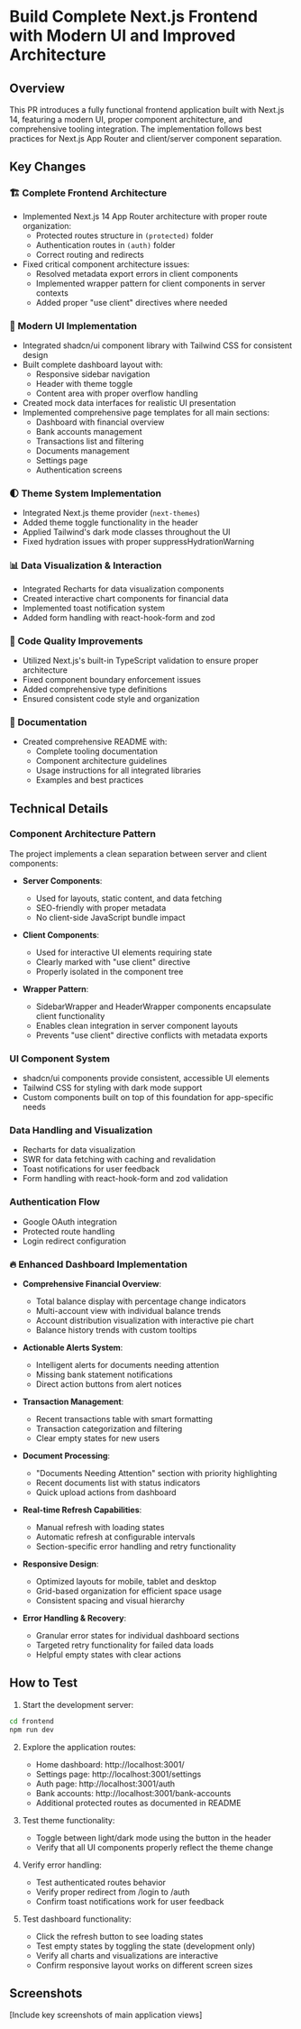 # Build Complete Next.js Frontend with Modern UI and Improved Architecture

## Overview
This PR introduces a fully functional frontend application built with Next.js 14, featuring a modern UI, proper component architecture, and comprehensive tooling integration. The implementation follows best practices for Next.js App Router and client/server component separation.

## Key Changes

### 🏗️ Complete Frontend Architecture
- Implemented Next.js 14 App Router architecture with proper route organization:
  - Protected routes structure in `(protected)` folder
  - Authentication routes in `(auth)` folder
  - Correct routing and redirects
- Fixed critical component architecture issues:
  - Resolved metadata export errors in client components
  - Implemented wrapper pattern for client components in server contexts
  - Added proper "use client" directives where needed

### 🎨 Modern UI Implementation
- Integrated shadcn/ui component library with Tailwind CSS for consistent design
- Built complete dashboard layout with:
  - Responsive sidebar navigation
  - Header with theme toggle
  - Content area with proper overflow handling
- Created mock data interfaces for realistic UI presentation
- Implemented comprehensive page templates for all main sections:
  - Dashboard with financial overview
  - Bank accounts management
  - Transactions list and filtering
  - Documents management
  - Settings page
  - Authentication screens

### 🌓 Theme System Implementation
- Integrated Next.js theme provider (`next-themes`)
- Added theme toggle functionality in the header
- Applied Tailwind's dark mode classes throughout the UI
- Fixed hydration issues with proper suppressHydrationWarning

### 📊 Data Visualization & Interaction
- Integrated Recharts for data visualization components
- Created interactive chart components for financial data
- Implemented toast notification system
- Added form handling with react-hook-form and zod

### 🧹 Code Quality Improvements
- Utilized Next.js's built-in TypeScript validation to ensure proper architecture
- Fixed component boundary enforcement issues
- Added comprehensive type definitions
- Ensured consistent code style and organization

### 📝 Documentation
- Created comprehensive README with:
  - Complete tooling documentation
  - Component architecture guidelines
  - Usage instructions for all integrated libraries
  - Examples and best practices

## Technical Details

### Component Architecture Pattern
The project implements a clean separation between server and client components:

- **Server Components**:
  - Used for layouts, static content, and data fetching
  - SEO-friendly with proper metadata
  - No client-side JavaScript bundle impact
  
- **Client Components**:
  - Used for interactive UI elements requiring state
  - Clearly marked with "use client" directive
  - Properly isolated in the component tree
  
- **Wrapper Pattern**:
  - SidebarWrapper and HeaderWrapper components encapsulate client functionality
  - Enables clean integration in server component layouts
  - Prevents "use client" directive conflicts with metadata exports

### UI Component System
- shadcn/ui components provide consistent, accessible UI elements
- Tailwind CSS for styling with dark mode support
- Custom components built on top of this foundation for app-specific needs

### Data Handling and Visualization
- Recharts for data visualization
- SWR for data fetching with caching and revalidation
- Toast notifications for user feedback
- Form handling with react-hook-form and zod validation

### Authentication Flow
- Google OAuth integration
- Protected route handling
- Login redirect configuration

### 🔥 Enhanced Dashboard Implementation
- **Comprehensive Financial Overview**:
  - Total balance display with percentage change indicators
  - Multi-account view with individual balance trends
  - Account distribution visualization with interactive pie chart
  - Balance history trends with custom tooltips

- **Actionable Alerts System**:
  - Intelligent alerts for documents needing attention
  - Missing bank statement notifications
  - Direct action buttons from alert notices

- **Transaction Management**:
  - Recent transactions table with smart formatting
  - Transaction categorization and filtering
  - Clear empty states for new users

- **Document Processing**:
  - "Documents Needing Attention" section with priority highlighting
  - Recent documents list with status indicators
  - Quick upload actions from dashboard

- **Real-time Refresh Capabilities**:
  - Manual refresh with loading states
  - Automatic refresh at configurable intervals
  - Section-specific error handling and retry functionality

- **Responsive Design**:
  - Optimized layouts for mobile, tablet and desktop
  - Grid-based organization for efficient space usage
  - Consistent spacing and visual hierarchy

- **Error Handling & Recovery**:
  - Granular error states for individual dashboard sections
  - Targeted retry functionality for failed data loads
  - Helpful empty states with clear actions

## How to Test

1. Start the development server:
```bash
cd frontend
npm run dev
```

2. Explore the application routes:
   - Home dashboard: http://localhost:3001/
   - Settings page: http://localhost:3001/settings
   - Auth page: http://localhost:3001/auth
   - Bank accounts: http://localhost:3001/bank-accounts
   - Additional protected routes as documented in README

3. Test theme functionality:
   - Toggle between light/dark mode using the button in the header
   - Verify that all UI components properly reflect the theme change

4. Verify error handling:
   - Test authenticated routes behavior
   - Verify proper redirect from /login to /auth
   - Confirm toast notifications work for user feedback

5. Test dashboard functionality:
   - Click the refresh button to see loading states
   - Test empty states by toggling the state (development only)
   - Verify all charts and visualizations are interactive
   - Confirm responsive layout works on different screen sizes

## Screenshots
[Include key screenshots of main application views] 